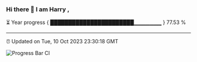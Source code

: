 ### Hi there 👋 I am Harry , 

⏳ Year progress { ███████████████████████▁▁▁▁▁▁▁ } 77.53 %

---

⏰ Updated on Tue, 10 Oct 2023 23:30:18 GMT

![Progress Bar CI](https://github.com/duykhang68/duykhang68/workflows/Progress%20Bar%20CI/badge.svg)
